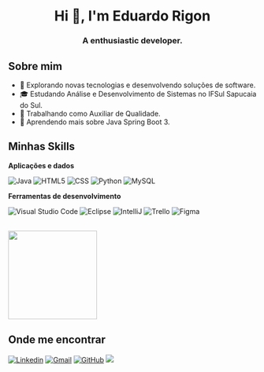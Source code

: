 
<h1 align="center">Hi 👋, I'm Eduardo Rigon</h1>
<h3 align="center">A enthusiastic developer.</h3>

## Sobre mim

- 🤔 Explorando novas tecnologias e desenvolvendo soluções de software.
- 🎓 Estudando Análise e Desenvolvimento de Sistemas no IFSul Sapucaia do Sul.
- 💼 Trabalhando como Auxiliar de Qualidade.
- 🌱 Aprendendo mais sobre Java Spring Boot 3.

## Minhas Skills

**Aplicações e dados**


![Java](https://img.shields.io/badge/-Java-333333?style=flat&logo=Java&logoColor=007396)
![HTML5](https://img.shields.io/badge/-HTML5-333333?style=flat&logo=HTML5)
![CSS](https://img.shields.io/badge/-CSS-333333?style=flat&logo=CSS3&logoColor=1572B6)
![Python](https://img.shields.io/badge/-Python-333333?style=flat&logo=Python&logoColor=007396)
![MySQL](https://img.shields.io/badge/-MySQL-333333?style=flat&logo=mysql)


**Ferramentas de desenvolvimento**

![Visual Studio Code](https://img.shields.io/badge/-Visual%20Studio%20Code-333333?style=flat&logo=visual-studio-code&logoColor=007ACC)
![Eclipse](https://img.shields.io/badge/-Eclipse-333333?style=flat&logo=eclipse-ide&logoColor=2C2255)
![IntelliJ](https://img.shields.io/badge/-IntelliJ-333333?style=flat&logo=intellij-ide&logoColor=2C2255)
![Trello](https://img.shields.io/badge/-Trello-333333?style=flat&logo=trello&logoColor=007ACC)
![Figma](https://img.shields.io/badge/-Figma-333333?style=flat&logo=figma&logoColor=007ACC)


<br/>

<a href="https://github.com/edukatiau" title="Perfil do Iuri">
  <img height="180em" src="https://github-readme-stats.vercel.app/api?username=edukatiau&theme=dracula&show_icons=true" />
</a>

## Onde me encontrar

[![Linkedin](https://img.shields.io/badge/-Eduardo_Rigon-blue?style=flat-square&logo=Linkedin&logoColor=white&link=https://www.linkedin.com/in/eduardo-rigon/)](https://www.linkedin.com/in/eduardo-rigon/)
<a href="mailto:eduardorigon2011@gmail.com" title="Gmail">
  <img src="https://img.shields.io/badge/-Gmail-FF0000?style=flat-square&labelColor=FF0000&logo=gmail&logoColor=white&link=eduardorigon2011@gmail.com" alt="Gmail"/></a>
[![GitHub](https://img.shields.io/github/followers/edukatiau?label=follow&style=social)](github.com/edukatiau)
![](https://komarev.com/ghpvc/?username=edukatiau&color=006bed)
